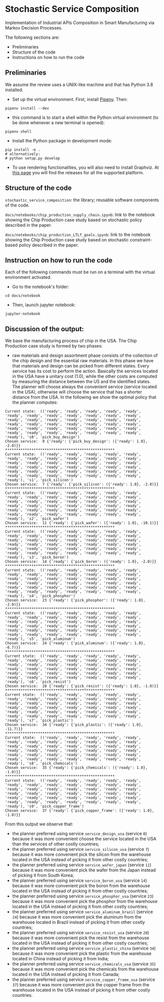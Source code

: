 # Stochastic Service Composition

Implementation of Industrial APIs Composition in Smart Manufacturing via Markov Decision Processes.

The following sections are:
- Preliminaries
- Structure of the code
- Instructions on how to run the code


## Preliminaries

We assume the review uses a UNIX-like machine and that has Python 3.8 installed.

- Set up the virtual environment. 
First, install [Pipenv](https://pipenv-fork.readthedocs.io/en/latest/).
Then:
```
pipenv install --dev
```
                    
- this command is to start a shell within the Python virtual environment (to be done whenever a new terminal is opened):
```
pipenv shell
```

- Install the Python package in development mode:
```
pip install -e .
# alternatively:
# python setup.py develop 
```

- To use rendering functionalities, you will also need to install Graphviz. 
  At [this page](https://www.graphviz.org/download/) you will
  find the releases for all the supported platform.

## Structure of the code 
`stochastic_service_composition`: the library; reusable software components of the code.

`docs/notebooks/chip_production_supply_chain.ipynb`: link to the notebook showing the Chip Production case study based on stochastic policy described in the paper.

`docs/notebooks/chip_production_LTLf_goals.ipynb`: link to the notebook showing the Chip Production case study based on stochastic constraint-based policy described in the paper.

## Instruction on how to run the code

Each of the following commands must be run on a terminal with the virtual environment activated.
- Go to the notebook's folder:
```
cd docs/notebook
```
- Then, launch jupyter notebook:
```
jupyter-notebook
 ```  

## Discussion of the output:
We base the manufacturing process of chip in the USA.
The Chip Production case study is formed by two phases:
- raw materials and design assortment phase consists of the
collection of the chip design and the essential raw materials. 
In this phase we have that materials and design can be picked from different states.
Every service has its cost to perform the action. Basically the services located in the USA have a unitary cost 
(1.0), while the other costs are computed by measuring the distance between the US and the
identified states. The planner will choose always the convenient service (service located in the USA), 
otherwise will choose the service that has a shorter distance from the USA. In the following
we show the optimal policy that the planner computes:
```
Current state:  (('ready', 'ready', 'ready', 'ready', 'ready', 'ready', 'ready', 'ready', 'ready', 'ready', 'ready', 'ready', 'ready', 'ready', 'ready', 'ready', 'ready', 'ready', 'ready', 'ready', 'ready', 'ready', 'ready', 'ready', 'ready', 'ready', 'ready', 'ready', 'ready', 'ready', 'ready', 'ready', 'ready', 'ready', 'ready', 'ready', 'ready', 'ready', 'ready', 'ready', 'ready'), 's0', 'pick_buy_design')
Chosen service:  0 {'ready': {'pick_buy_design': ({'ready': 1.0}, -2.0)}}
**************************************************
Current state:  (('ready', 'ready', 'ready', 'ready', 'ready', 'ready', 'ready', 'ready', 'ready', 'ready', 'ready', 'ready', 'ready', 'ready', 'ready', 'ready', 'ready', 'ready', 'ready', 'ready', 'ready', 'ready', 'ready', 'ready', 'ready', 'ready', 'ready', 'ready', 'ready', 'ready', 'ready', 'ready', 'ready', 'ready', 'ready', 'ready', 'ready', 'ready', 'ready', 'ready', 'ready'), 's1', 'pick_silicon')
Chosen service:  7 {'ready': {'pick_silicon': ({'ready': 1.0}, -2.0)}}
**************************************************
Current state:  (('ready', 'ready', 'ready', 'ready', 'ready', 'ready', 'ready', 'ready', 'ready', 'ready', 'ready', 'ready', 'ready', 'ready', 'ready', 'ready', 'ready', 'ready', 'ready', 'ready', 'ready', 'ready', 'ready', 'ready', 'ready', 'ready', 'ready', 'ready', 'ready', 'ready', 'ready', 'ready', 'ready', 'ready', 'ready', 'ready', 'ready', 'ready', 'ready', 'ready', 'ready'), 's2', 'pick_wafer')
Chosen service:  11 {'ready': {'pick_wafer': ({'ready': 1.0}, -10.1)}}
**************************************************
Current state:  (('ready', 'ready', 'ready', 'ready', 'ready', 'ready', 'ready', 'ready', 'ready', 'ready', 'ready', 'ready', 'ready', 'ready', 'ready', 'ready', 'ready', 'ready', 'ready', 'ready', 'ready', 'ready', 'ready', 'ready', 'ready', 'ready', 'ready', 'ready', 'ready', 'ready', 'ready', 'ready', 'ready', 'ready', 'ready', 'ready', 'ready', 'ready', 'ready', 'ready', 'ready'), 's3', 'pick_boron')
Chosen service:  14 {'ready': {'pick_boron': ({'ready': 1.0}, -2.0)}}
**************************************************
Current state:  (('ready', 'ready', 'ready', 'ready', 'ready', 'ready', 'ready', 'ready', 'ready', 'ready', 'ready', 'ready', 'ready', 'ready', 'ready', 'ready', 'ready', 'ready', 'ready', 'ready', 'ready', 'ready', 'ready', 'ready', 'ready', 'ready', 'ready', 'ready', 'ready', 'ready', 'ready', 'ready', 'ready', 'ready', 'ready', 'ready', 'ready', 'ready', 'ready', 'ready', 'ready'), 's4', 'pick_phosphor')
Chosen service:  23 {'ready': {'pick_phosphor': ({'ready': 1.0}, -2.0)}}
**************************************************
Current state:  (('ready', 'ready', 'ready', 'ready', 'ready', 'ready', 'ready', 'ready', 'ready', 'ready', 'ready', 'ready', 'ready', 'ready', 'ready', 'ready', 'ready', 'ready', 'ready', 'ready', 'ready', 'ready', 'ready', 'ready', 'ready', 'ready', 'ready', 'ready', 'ready', 'ready', 'ready', 'ready', 'ready', 'ready', 'ready', 'ready', 'ready', 'ready', 'ready', 'ready', 'ready'), 's5', 'pick_aluminum')
Chosen service:  24 {'ready': {'pick_aluminum': ({'ready': 1.0}, -6.7)}}
**************************************************
Current state:  (('ready', 'ready', 'ready', 'ready', 'ready', 'ready', 'ready', 'ready', 'ready', 'ready', 'ready', 'ready', 'ready', 'ready', 'ready', 'ready', 'ready', 'ready', 'ready', 'ready', 'ready', 'ready', 'ready', 'ready', 'ready', 'ready', 'ready', 'ready', 'ready', 'ready', 'ready', 'ready', 'ready', 'ready', 'ready', 'ready', 'ready', 'ready', 'ready', 'ready', 'ready'), 's6', 'pick_resist')
Chosen service:  28 {'ready': {'pick_resist': ({'ready': 1.0}, -1.0)}}
**************************************************
Current state:  (('ready', 'ready', 'ready', 'ready', 'ready', 'ready', 'ready', 'ready', 'ready', 'ready', 'ready', 'ready', 'ready', 'ready', 'ready', 'ready', 'ready', 'ready', 'ready', 'ready', 'ready', 'ready', 'ready', 'ready', 'ready', 'ready', 'ready', 'ready', 'ready', 'ready', 'ready', 'ready', 'ready', 'ready', 'ready', 'ready', 'ready', 'ready', 'ready', 'ready', 'ready'), 's7', 'pick_plastic')
Chosen service:  34 {'ready': {'pick_plastic': ({'ready': 1.0}, -11.7)}}
**************************************************
Current state:  (('ready', 'ready', 'ready', 'ready', 'ready', 'ready', 'ready', 'ready', 'ready', 'ready', 'ready', 'ready', 'ready', 'ready', 'ready', 'ready', 'ready', 'ready', 'ready', 'ready', 'ready', 'ready', 'ready', 'ready', 'ready', 'ready', 'ready', 'ready', 'ready', 'ready', 'ready', 'ready', 'ready', 'ready', 'ready', 'ready', 'ready', 'ready', 'ready', 'ready', 'ready'), 's8', 'pick_chemicals')
Chosen service:  35 {'ready': {'pick_chemicals': ({'ready': 1.0}, -1.0)}}
**************************************************
Current state:  (('ready', 'ready', 'ready', 'ready', 'ready', 'ready', 'ready', 'ready', 'ready', 'ready', 'ready', 'ready', 'ready', 'ready', 'ready', 'ready', 'ready', 'ready', 'ready', 'ready', 'ready', 'ready', 'ready', 'ready', 'ready', 'ready', 'ready', 'ready', 'ready', 'ready', 'ready', 'ready', 'ready', 'ready', 'ready', 'ready', 'ready', 'ready', 'ready', 'ready', 'ready'), 's9', 'pick_copper_frame')
Chosen service:  37 {'ready': {'pick_copper_frame': ({'ready': 1.0}, -1.0)}}
```
From this output we observe that:
- the planner preferred using service `service_design_usa` (service `0`) because it was more convenient choose the service located in the USA than the services of other costly countries;
- the planner preferred using service `service_silicon_usa` (service `7`) because it was more convenient pick the silicon from the warehouse located in the USA instead of picking it from other costly countries;
- the planner preferred using service `service_wafer_japan` (service `11`) because it was more convenient pick the wafer from the Japan instead of picking it from South Korea;
- the planner preferred using service `service_boron_usa` (service `14`) because it was more convenient pick the boron from the warehouse located in the USA instead of picking it from other costly countries;
- the planner preferred using service `service_phosphor_usa` (service `23`) because it was more convenient pick the phosphor from the warehouse located in the USA instead of picking it from other costly countries;
- the planner preferred using service `service_aluminum_brazil` (service `24`) because it was more convenient pick the aluminum from the warehouse located in Brazil instead of picking it from other costly countries;
- the planner preferred using service `service_resist_usa` (service `28`) because it was more convenient pick the resist from the warehouse located in the USA instead of picking it from other costly countries;
- the planner preferred using service `service_plastic_china` (service `34`) because it was more convenient pick the plastic from the warehouse located in China instead of picking it from India;
- the planner preferred using service `service_chemicals_usa` (service `35`) because it was more convenient pick the chemicals from the warehouse located in the USA instead of picking it from Canada;
- the planner preferred using service `service_copper_frame_usa` (service `37`) because it was more convenient pick the copper frame from the warehouse located in the USA instead of picking it from other costly countries.








